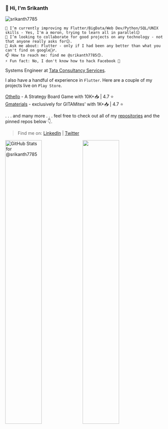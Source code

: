 ### 👋 Hi, I'm Srikanth 
<p align = "left"> <img src="https://komarev.com/ghpvc/?username=srikanth7785&label=Viewers%20count&color=blue&style=plastic" alt="srikanth7785" /> </p>

```
🌱 I’m currently improving my Flutter/BigData/Web Dev/Python/SQL/UNIX skills - Yes, I'm a moron, trying to learn all in parallel😐
👯 I’m looking to collaborate for good projects on any technology - not that anyone really asks for😕.
💬 Ask me about: Flutter - only if I had been any better than what you can't find on google🤷‍♂️.
📫 How to reach me: find me @srikanth7785🙃.
⚡ Fun fact: No, I don't know how to hack Facebook 🤞
 ```
  
Systems Engineer at [Tata Consultancy Services](https://www.tcs.com/).

I also have a handful of experience in `Flutter`. Here are a couple of my projects live on `Play Store`.</br>
</br>
[Othello](https://bit.ly/othello-app) - A Strategy Board Game with 10K+📥 | 4.7 ⭐</br>
[Gmaterials](http://bit.ly/gmaterials) - exclusively for GITAMites' with 1K+📥 | 4.7 ⭐</br>

. . . and many more . . . feel free to check out all of my [repositories](https://github.com/srikanth7785/tab?=repositories) and the pinned repos below 👇.

> Find me on:
> [LinkedIn](https://www.linkedin.com/in/vanamalasrikanth) | [Twitter](https://twitter.com/srikanth7785)


<img width=48% src="https://github-readme-stats.vercel.app/api?username=srikanth7785&theme=shades-of-purple&show_icons=true&count_private=true"
	alt="GitHub Stats for @srikanth7785"/>
<img width=48% src="https://github-readme-streak-stats.herokuapp.com/?user=srikanth7785&theme=shades-of-purple" />

<!-- [![Twitter: srikanth7785](https://img.shields.io/twitter/follow/srikanth7785?style=social)](https://twitter.com/srikanth7785)
[![Linkedin: ](https://img.shields.io/badge/-vanamalasrikanth-blue?style=flat-square&logo=Linkedin&logoColor=white&link=https://www.linkedin.com/in/vanamalasrikanth/)](https://www.linkedin.com/in/vanamalasrikanth/)
[![GitHub srikanth7785](https://img.shields.io/github/followers/srikanth7785?label=follow%20me%20on%20GitHub&style=social)](https://github.com/srikanth7785) -->
